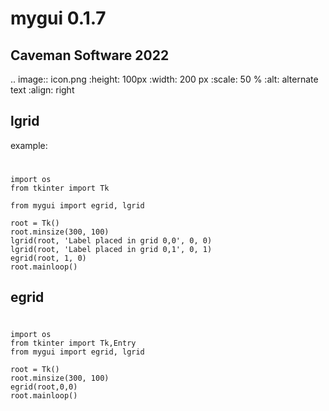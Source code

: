 

# mygui 0.1.7

## Caveman Software 2022

.. image:: icon.png
   :height: 100px
   :width: 200 px
   :scale: 50 %
   :alt: alternate text
   :align: right

## lgrid


example:

#

    import os
    from tkinter import Tk

    from mygui import egrid, lgrid

    root = Tk()
    root.minsize(300, 100)
    lgrid(root, 'Label placed in grid 0,0', 0, 0)
    lgrid(root, 'Label placed in grid 0,1', 0, 1)
    egrid(root, 1, 0)
    root.mainloop()



## egrid

#
    import os
    from tkinter import Tk,Entry
    from mygui import egrid, lgrid

    root = Tk()
    root.minsize(300, 100)
    egrid(root,0,0)
    root.mainloop()

#

